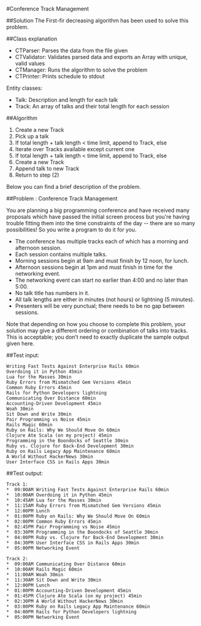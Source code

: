 #Conference Track Management

##Solution
The First-fir decreasing algorithm has been used to solve this problem.

##Class explanation

* CTParser: Parses the data from the file given
* CTValidator: Validates parsed data and exports an Array with unique, valid  values
* CTManager: Runs the algorithm to solve the problem
* CTPrinter: Prints schedule to stdout

Entity classes:
* Talk: Description and length for each talk
* Track: An array of talks and their total length for each session

##Algorithm

1. Create a new Track
2. Pick up a talk
3. If total length + talk length < time limit, append to Track, else
4. Iterate over Tracks available except current one
5. If total length + talk length < time limit, append to Track, else
6. Create a new Track
7. Append talk to new Track
8. Return to step (2)

Below you can find a brief description of the problem.

##Problem : Conference Track Management

You are planning a big programming conference and have received many proposals which have passed the initial screen process but you're having trouble fitting them into the time constraints of the day -- there are so many possibilities! So you write a program to do it for you.

*  The conference has multiple tracks each of which has a morning and afternoon session.
*  Each session contains multiple talks.
*  Morning sessions begin at 9am and must finish by 12 noon, for lunch.
*  Afternoon sessions begin at 1pm and must finish in time for the networking event.
*  The networking event can start no earlier than 4:00 and no later than 5:00.
*  No talk title has numbers in it.
*  All talk lengths are either in minutes (not hours) or lightning (5 minutes).
*  Presenters will be very punctual; there needs to be no gap between sessions.

Note that depending on how you choose to complete this problem, your solution may give a different ordering or combination of talks into tracks. This is acceptable; you don’t need to exactly duplicate the sample output given here.

##Test input:
```
Writing Fast Tests Against Enterprise Rails 60min
Overdoing it in Python 45min
Lua for the Masses 30min
Ruby Errors from Mismatched Gem Versions 45min
Common Ruby Errors 45min
Rails for Python Developers lightning
Communicating Over Distance 60min
Accounting-Driven Development 45min
Woah 30min
Sit Down and Write 30min
Pair Programming vs Noise 45min
Rails Magic 60min
Ruby on Rails: Why We Should Move On 60min
Clojure Ate Scala (on my project) 45min
Programming in the Boondocks of Seattle 30min
Ruby vs. Clojure for Back-End Development 30min
Ruby on Rails Legacy App Maintenance 60min
A World Without HackerNews 30min
User Interface CSS in Rails Apps 30min
```

##Test output:
```
Track 1:
*  09:00AM Writing Fast Tests Against Enterprise Rails 60min
*  10:00AM Overdoing it in Python 45min
*  10:45AM Lua for the Masses 30min
*  11:15AM Ruby Errors from Mismatched Gem Versions 45min
*  12:00PM Lunch
*  01:00PM Ruby on Rails: Why We Should Move On 60min
*  02:00PM Common Ruby Errors 45min
*  02:45PM Pair Programming vs Noise 45min
*  03:30PM Programming in the Boondocks of Seattle 30min
*  04:00PM Ruby vs. Clojure for Back-End Development 30min
*  04:30PM User Interface CSS in Rails Apps 30min
*  05:00PM Networking Event

Track 2:
*  09:00AM Communicating Over Distance 60min
*  10:00AM Rails Magic 60min
*  11:00AM Woah 30min
*  11:30AM Sit Down and Write 30min
*  12:00PM Lunch
*  01:00PM Accounting-Driven Development 45min
*  01:45PM Clojure Ate Scala (on my project) 45min
*  02:30PM A World Without HackerNews 30min
*  03:00PM Ruby on Rails Legacy App Maintenance 60min
*  04:00PM Rails for Python Developers lightning
*  05:00PM Networking Event
```
